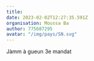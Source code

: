 ```yaml
---
title: 
date: 2023-02-02T12:27:35.591Z
organisation: Moussa Ba 
author: 775687295
avatar: "/img/pays/SN.svg"
---
```


Jàmm à gueun 3e mandat 